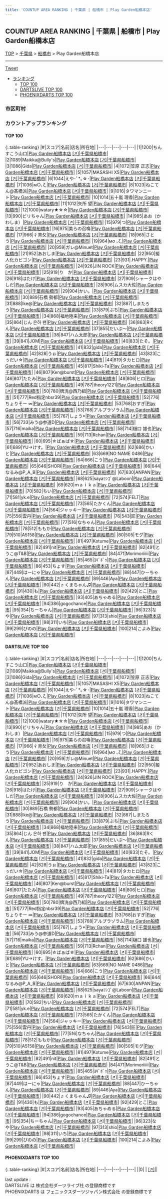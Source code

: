 ```yaml
---
title: 'COUNTUP AREA RANKING | 千葉県 | 船橋市 | Play Garden船橋本店'
---
```

## COUNTUP AREA RANKING | 千葉県 | 船橋市 | Play Garden船橋本店

[TOP](/darts/rank/) > [千葉県](/darts/rank/千葉県/) > [船橋市](/darts/rank/千葉県/船橋市/) > Play Garden船橋本店

___

<a href="https://twitter.com/share?ref_src=twsrc%5Etfw" data-text="COUNTUP AREA RANKING | 千葉県船橋市Play Garden船橋本店" class="twitter-share-button" data-hashtags="DARTSLIVE,PHOENIXDARTS,darts,ダーツ" data-show-count="false">Tweet</a>

* [ランキング](#カウントアップランキング)
    * [TOP 100](#top-100)
    * [DARTSLIVE TOP 100](#dartslive-top-100)
    * [PHOENIXDARTS TOP 100](#phoenixdarts-top-100)

### 市区町村

<ul>

</ul>

### カウントアップランキング

#### TOP 100



{:.table-ranking}
|#|スコア|名前|店名|所在地|
|---|---|---|---|---|
|1|1200|<span class="rank-name-dl">ちんすこう山口</span>|<a href="/darts/rank/shops/52bb1d67b7b7b6d328032249b44395af.html">Play Garden船橋本店</a> <a href="https://search.dartslive.com/jp/shop/52bb1d67b7b7b6d328032249b44395af">[↗]</a>|<a href="/darts/rank/千葉県/船橋市">千葉県船橋市</a>|
|2|1089|<span class="rank-name-dl">Maikka@Bully&#x27;s</span>|<a href="/darts/rank/shops/52bb1d67b7b7b6d328032249b44395af.html">Play Garden船橋本店</a> <a href="https://search.dartslive.com/jp/shop/52bb1d67b7b7b6d328032249b44395af">[↗]</a>|<a href="/darts/rank/千葉県/船橋市">千葉県船橋市</a>|
|3|1086|<span class="rank-name-dl">Gida</span>|<a href="/darts/rank/shops/52bb1d67b7b7b6d328032249b44395af.html">Play Garden船橋本店</a> <a href="https://search.dartslive.com/jp/shop/52bb1d67b7b7b6d328032249b44395af">[↗]</a>|<a href="/darts/rank/千葉県/船橋市">千葉県船橋市</a>|
|4|1072|<span class="rank-name-dl">笠原 正志</span>|<a href="/darts/rank/shops/52bb1d67b7b7b6d328032249b44395af.html">Play Garden船橋本店</a> <a href="https://search.dartslive.com/jp/shop/52bb1d67b7b7b6d328032249b44395af">[↗]</a>|<a href="/darts/rank/千葉県/船橋市">千葉県船橋市</a>|
|5|1057|<span class="rank-name-dl">MASASHI X5</span>|<a href="/darts/rank/shops/52bb1d67b7b7b6d328032249b44395af.html">Play Garden船橋本店</a> <a href="https://search.dartslive.com/jp/shop/52bb1d67b7b7b6d328032249b44395af">[↗]</a>|<a href="/darts/rank/千葉県/船橋市">千葉県船橋市</a>|
|6|1044|<span class="rank-name-dl">えや･ﾟ*｡☆･</span>|<a href="/darts/rank/shops/52bb1d67b7b7b6d328032249b44395af.html">Play Garden船橋本店</a> <a href="https://search.dartslive.com/jp/shop/52bb1d67b7b7b6d328032249b44395af">[↗]</a>|<a href="/darts/rank/千葉県/船橋市">千葉県船橋市</a>|
|7|1036|<span class="rank-name-dl">м○､ζ,</span>|<a href="/darts/rank/shops/52bb1d67b7b7b6d328032249b44395af.html">Play Garden船橋本店</a> <a href="https://search.dartslive.com/jp/shop/52bb1d67b7b7b6d328032249b44395af">[↗]</a>|<a href="/darts/rank/千葉県/船橋市">千葉県船橋市</a>|
|8|1023|<span class="rank-name-dl">ねこてん@髙橋派</span>|<a href="/darts/rank/shops/52bb1d67b7b7b6d328032249b44395af.html">Play Garden船橋本店</a> <a href="https://search.dartslive.com/jp/shop/52bb1d67b7b7b6d328032249b44395af">[↗]</a>|<a href="/darts/rank/千葉県/船橋市">千葉県船橋市</a>|
|9|1016|<span class="rank-name-dl">タワマンニート</span>|<a href="/darts/rank/shops/52bb1d67b7b7b6d328032249b44395af.html">Play Garden船橋本店</a> <a href="https://search.dartslive.com/jp/shop/52bb1d67b7b7b6d328032249b44395af">[↗]</a>|<a href="/darts/rank/千葉県/船橋市">千葉県船橋市</a>|
|10|1014|<span class="rank-name-dl">五十嵐 理香</span>|<a href="/darts/rank/shops/52bb1d67b7b7b6d328032249b44395af.html">Play Garden船橋本店</a> <a href="https://search.dartslive.com/jp/shop/52bb1d67b7b7b6d328032249b44395af">[↗]</a>|<a href="/darts/rank/千葉県/船橋市">千葉県船橋市</a>|
|11|1012|<span class="rank-name-dl">矢所 望</span>|<a href="/darts/rank/shops/52bb1d67b7b7b6d328032249b44395af.html">Play Garden船橋本店</a> <a href="https://search.dartslive.com/jp/shop/52bb1d67b7b7b6d328032249b44395af">[↗]</a>|<a href="/darts/rank/千葉県/船橋市">千葉県船橋市</a>|
|12|1000|<span class="rank-name-dl">watary★☆☆</span>|<a href="/darts/rank/shops/52bb1d67b7b7b6d328032249b44395af.html">Play Garden船橋本店</a> <a href="https://search.dartslive.com/jp/shop/52bb1d67b7b7b6d328032249b44395af">[↗]</a>|<a href="/darts/rank/千葉県/船橋市">千葉県船橋市</a>|
|13|990|<span class="rank-name-dl">ビリちゃん</span>|<a href="/darts/rank/shops/52bb1d67b7b7b6d328032249b44395af.html">Play Garden船橋本店</a> <a href="https://search.dartslive.com/jp/shop/52bb1d67b7b7b6d328032249b44395af">[↗]</a>|<a href="/darts/rank/千葉県/船橋市">千葉県船橋市</a>|
|14|985|<span class="rank-name-dl">あお（かわしま）</span>|<a href="/darts/rank/shops/52bb1d67b7b7b6d328032249b44395af.html">Play Garden船橋本店</a> <a href="https://search.dartslive.com/jp/shop/52bb1d67b7b7b6d328032249b44395af">[↗]</a>|<a href="/darts/rank/千葉県/船橋市">千葉県船橋市</a>|
|15|979|<span class="rank-name-dl">つ</span>|<a href="/darts/rank/shops/52bb1d67b7b7b6d328032249b44395af.html">Play Garden船橋本店</a> <a href="https://search.dartslive.com/jp/shop/52bb1d67b7b7b6d328032249b44395af">[↗]</a>|<a href="/darts/rank/千葉県/船橋市">千葉県船橋市</a>|
|16|975|<span class="rank-name-dl">美らの召喚</span>|<a href="/darts/rank/shops/52bb1d67b7b7b6d328032249b44395af.html">Play Garden船橋本店</a> <a href="https://search.dartslive.com/jp/shop/52bb1d67b7b7b6d328032249b44395af">[↗]</a>|<a href="/darts/rank/千葉県/船橋市">千葉県船橋市</a>|
|17|966|<span class="rank-name-dl">彳育攵</span>|<a href="/darts/rank/shops/52bb1d67b7b7b6d328032249b44395af.html">Play Garden船橋本店</a> <a href="https://search.dartslive.com/jp/shop/52bb1d67b7b7b6d328032249b44395af">[↗]</a>|<a href="/darts/rank/千葉県/船橋市">千葉県船橋市</a>|
|18|965|<span class="rank-name-dl">さとう</span>|<a href="/darts/rank/shops/52bb1d67b7b7b6d328032249b44395af.html">Play Garden船橋本店</a> <a href="https://search.dartslive.com/jp/shop/52bb1d67b7b7b6d328032249b44395af">[↗]</a>|<a href="/darts/rank/千葉県/船橋市">千葉県船橋市</a>|
|19|964|<span class="rank-name-dl">мσ ､ζ,</span>|<a href="/darts/rank/shops/52bb1d67b7b7b6d328032249b44395af.html">Play Garden船橋本店</a> <a href="https://search.dartslive.com/jp/shop/52bb1d67b7b7b6d328032249b44395af">[↗]</a>|<a href="/darts/rank/千葉県/船橋市">千葉県船橋市</a>|
|20|959|<span class="rank-name-dl">ガレ@Minuet</span>|<a href="/darts/rank/shops/52bb1d67b7b7b6d328032249b44395af.html">Play Garden船橋本店</a> <a href="https://search.dartslive.com/jp/shop/52bb1d67b7b7b6d328032249b44395af">[↗]</a>|<a href="/darts/rank/千葉県/船橋市">千葉県船橋市</a>|
|21|952|<span class="rank-name-dl">あおしま</span>|<a href="/darts/rank/shops/52bb1d67b7b7b6d328032249b44395af.html">Play Garden船橋本店</a> <a href="https://search.dartslive.com/jp/shop/52bb1d67b7b7b6d328032249b44395af">[↗]</a>|<a href="/darts/rank/千葉県/船橋市">千葉県船橋市</a>|
|22|950|<span class="rank-name-dl">擬人化カビゴン</span>|<a href="/darts/rank/shops/52bb1d67b7b7b6d328032249b44395af.html">Play Garden船橋本店</a> <a href="https://search.dartslive.com/jp/shop/52bb1d67b7b7b6d328032249b44395af">[↗]</a>|<a href="/darts/rank/千葉県/船橋市">千葉県船橋市</a>|
|23|931|<span class="rank-name-dl">.HAPPY.</span>|<a href="/darts/rank/shops/52bb1d67b7b7b6d328032249b44395af.html">Play Garden船橋本店</a> <a href="https://search.dartslive.com/jp/shop/52bb1d67b7b7b6d328032249b44395af">[↗]</a>|<a href="/darts/rank/千葉県/船橋市">千葉県船橋市</a>|
|24|926|<span class="rank-name-dl">JIN ROCK</span>|<a href="/darts/rank/shops/52bb1d67b7b7b6d328032249b44395af.html">Play Garden船橋本店</a> <a href="https://search.dartslive.com/jp/shop/52bb1d67b7b7b6d328032249b44395af">[↗]</a>|<a href="/darts/rank/千葉県/船橋市">千葉県船橋市</a>|
|25|919|<span class="rank-name-dl">り　か</span>|<a href="/darts/rank/shops/52bb1d67b7b7b6d328032249b44395af.html">Play Garden船橋本店</a> <a href="https://search.dartslive.com/jp/shop/52bb1d67b7b7b6d328032249b44395af">[↗]</a>|<a href="/darts/rank/千葉県/船橋市">千葉県船橋市</a>|
|26|918|<span class="rank-name-dl">はたけ</span>|<a href="/darts/rank/shops/52bb1d67b7b7b6d328032249b44395af.html">Play Garden船橋本店</a> <a href="https://search.dartslive.com/jp/shop/52bb1d67b7b7b6d328032249b44395af">[↗]</a>|<a href="/darts/rank/千葉県/船橋市">千葉県船橋市</a>|
|27|909|<span class="rank-name-dl">シャークはやしだ</span>|<a href="/darts/rank/shops/52bb1d67b7b7b6d328032249b44395af.html">Play Garden船橋本店</a> <a href="https://search.dartslive.com/jp/shop/52bb1d67b7b7b6d328032249b44395af">[↗]</a>|<a href="/darts/rank/千葉県/船橋市">千葉県船橋市</a>|
|28|906|<span class="rank-name-dl">ムスカ大佐</span>|<a href="/darts/rank/shops/52bb1d67b7b7b6d328032249b44395af.html">Play Garden船橋本店</a> <a href="https://search.dartslive.com/jp/shop/52bb1d67b7b7b6d328032249b44395af">[↗]</a>|<a href="/darts/rank/千葉県/船橋市">千葉県船橋市</a>|
|29|904|<span class="rank-name-dl">かい。</span>|<a href="/darts/rank/shops/52bb1d67b7b7b6d328032249b44395af.html">Play Garden船橋本店</a> <a href="https://search.dartslive.com/jp/shop/52bb1d67b7b7b6d328032249b44395af">[↗]</a>|<a href="/darts/rank/千葉県/船橋市">千葉県船橋市</a>|
|30|889|<span class="rank-name-dl">石橋 勢都</span>|<a href="/darts/rank/shops/52bb1d67b7b7b6d328032249b44395af.html">Play Garden船橋本店</a> <a href="https://search.dartslive.com/jp/shop/52bb1d67b7b7b6d328032249b44395af">[↗]</a>|<a href="/darts/rank/千葉県/船橋市">千葉県船橋市</a>|
|31|888|<span class="rank-name-dl">Ike@</span>|<a href="/darts/rank/shops/52bb1d67b7b7b6d328032249b44395af.html">Play Garden船橋本店</a> <a href="https://search.dartslive.com/jp/shop/52bb1d67b7b7b6d328032249b44395af">[↗]</a>|<a href="/darts/rank/千葉県/船橋市">千葉県船橋市</a>|
|32|887|<span class="rank-name-dl">しまたろう</span>|<a href="/darts/rank/shops/52bb1d67b7b7b6d328032249b44395af.html">Play Garden船橋本店</a> <a href="https://search.dartslive.com/jp/shop/52bb1d67b7b7b6d328032249b44395af">[↗]</a>|<a href="/darts/rank/千葉県/船橋市">千葉県船橋市</a>|
|33|879|<span class="rank-name-dl">ぶち</span>|<a href="/darts/rank/shops/52bb1d67b7b7b6d328032249b44395af.html">Play Garden船橋本店</a> <a href="https://search.dartslive.com/jp/shop/52bb1d67b7b7b6d328032249b44395af">[↗]</a>|<a href="/darts/rank/千葉県/船橋市">千葉県船橋市</a>|
|34|868|<span class="rank-name-dl">福地陸来</span>|<a href="/darts/rank/shops/52bb1d67b7b7b6d328032249b44395af.html">Play Garden船橋本店</a> <a href="https://search.dartslive.com/jp/shop/52bb1d67b7b7b6d328032249b44395af">[↗]</a>|<a href="/darts/rank/千葉県/船橋市">千葉県船橋市</a>|
|35|864|<span class="rank-name-dl">じん 은하 팬</span>|<a href="/darts/rank/shops/52bb1d67b7b7b6d328032249b44395af.html">Play Garden船橋本店</a> <a href="https://search.dartslive.com/jp/shop/52bb1d67b7b7b6d328032249b44395af">[↗]</a>|<a href="/darts/rank/千葉県/船橋市">千葉県船橋市</a>|
|36|863|<span class="rank-name-dl">Rくん</span>|<a href="/darts/rank/shops/52bb1d67b7b7b6d328032249b44395af.html">Play Garden船橋本店</a> <a href="https://search.dartslive.com/jp/shop/52bb1d67b7b7b6d328032249b44395af">[↗]</a>|<a href="/darts/rank/千葉県/船橋市">千葉県船橋市</a>|
|37|855|<span class="rank-name-dl">だいぷ～</span>|<a href="/darts/rank/shops/52bb1d67b7b7b6d328032249b44395af.html">Play Garden船橋本店</a> <a href="https://search.dartslive.com/jp/shop/52bb1d67b7b7b6d328032249b44395af">[↗]</a>|<a href="/darts/rank/千葉県/船橋市">千葉県船橋市</a>|
|38|847|<span class="rank-name-dl">ハム太郎</span>|<a href="/darts/rank/shops/52bb1d67b7b7b6d328032249b44395af.html">Play Garden船橋本店</a> <a href="https://search.dartslive.com/jp/shop/52bb1d67b7b7b6d328032249b44395af">[↗]</a>|<a href="/darts/rank/千葉県/船橋市">千葉県船橋市</a>|
|39|841|<span class="rank-name-dl">JOM</span>|<a href="/darts/rank/shops/52bb1d67b7b7b6d328032249b44395af.html">Play Garden船橋本店</a> <a href="https://search.dartslive.com/jp/shop/52bb1d67b7b7b6d328032249b44395af">[↗]</a>|<a href="/darts/rank/千葉県/船橋市">千葉県船橋市</a>|
|40|833|<span class="rank-name-dl">たそ。</span>|<a href="/darts/rank/shops/52bb1d67b7b7b6d328032249b44395af.html">Play Garden船橋本店</a> <a href="https://search.dartslive.com/jp/shop/52bb1d67b7b7b6d328032249b44395af">[↗]</a>|<a href="/darts/rank/千葉県/船橋市">千葉県船橋市</a>|
|41|832|<span class="rank-name-dl">gida</span>|<a href="/darts/rank/shops/52bb1d67b7b7b6d328032249b44395af.html">Play Garden船橋本店</a> <a href="https://search.dartslive.com/jp/shop/52bb1d67b7b7b6d328032249b44395af">[↗]</a>|<a href="/darts/rank/千葉県/船橋市">千葉県船橋市</a>|
|42|828|<span class="rank-name-dl">うぉ</span>|<a href="/darts/rank/shops/52bb1d67b7b7b6d328032249b44395af.html">Play Garden船橋本店</a> <a href="https://search.dartslive.com/jp/shop/52bb1d67b7b7b6d328032249b44395af">[↗]</a>|<a href="/darts/rank/千葉県/船橋市">千葉県船橋市</a>|
|43|823|<span class="rank-name-dl">こぅだい☆</span>|<a href="/darts/rank/shops/52bb1d67b7b7b6d328032249b44395af.html">Play Garden船橋本店</a> <a href="https://search.dartslive.com/jp/shop/52bb1d67b7b7b6d328032249b44395af">[↗]</a>|<a href="/darts/rank/千葉県/船橋市">千葉県船橋市</a>|
|44|819|<span class="rank-name-dl">タカヒロ</span>|<a href="/darts/rank/shops/52bb1d67b7b7b6d328032249b44395af.html">Play Garden船橋本店</a> <a href="https://search.dartslive.com/jp/shop/52bb1d67b7b7b6d328032249b44395af">[↗]</a>|<a href="/darts/rank/千葉県/船橋市">千葉県船橋市</a>|
|45|817|<span class="rank-name-dl">Shiki-Ta</span>|<a href="/darts/rank/shops/52bb1d67b7b7b6d328032249b44395af.html">Play Garden船橋本店</a> <a href="https://search.dartslive.com/jp/shop/52bb1d67b7b7b6d328032249b44395af">[↗]</a>|<a href="/darts/rank/千葉県/船橋市">千葉県船橋市</a>|
|46|807|<span class="rank-name-dl">Ken@burst</span>|<a href="/darts/rank/shops/52bb1d67b7b7b6d328032249b44395af.html">Play Garden船橋本店</a> <a href="https://search.dartslive.com/jp/shop/52bb1d67b7b7b6d328032249b44395af">[↗]</a>|<a href="/darts/rank/千葉県/船橋市">千葉県船橋市</a>|
|46|807|<span class="rank-name-dl">たたみ</span>|<a href="/darts/rank/shops/52bb1d67b7b7b6d328032249b44395af.html">Play Garden船橋本店</a> <a href="https://search.dartslive.com/jp/shop/52bb1d67b7b7b6d328032249b44395af">[↗]</a>|<a href="/darts/rank/千葉県/船橋市">千葉県船橋市</a>|
|48|806|<span class="rank-name-dl">ヒロ</span>|<a href="/darts/rank/shops/52bb1d67b7b7b6d328032249b44395af.html">Play Garden船橋本店</a> <a href="https://search.dartslive.com/jp/shop/52bb1d67b7b7b6d328032249b44395af">[↗]</a>|<a href="/darts/rank/千葉県/船橋市">千葉県船橋市</a>|
|49|787|<span class="rank-name-dl">theory1221</span>|<a href="/darts/rank/shops/52bb1d67b7b7b6d328032249b44395af.html">Play Garden船橋本店</a> <a href="https://search.dartslive.com/jp/shop/52bb1d67b7b7b6d328032249b44395af">[↗]</a>|<a href="/darts/rank/千葉県/船橋市">千葉県船橋市</a>|
|50|780|<span class="rank-name-dl">牌洗@西乃組</span>|<a href="/darts/rank/shops/52bb1d67b7b7b6d328032249b44395af.html">Play Garden船橋本店</a> <a href="https://search.dartslive.com/jp/shop/52bb1d67b7b7b6d328032249b44395af">[↗]</a>|<a href="/darts/rank/千葉県/船橋市">千葉県船橋市</a>|
|51|777|<span class="rank-name-dl">Red指定nbsr39</span>|<a href="/darts/rank/shops/52bb1d67b7b7b6d328032249b44395af.html">Play Garden船橋本店</a> <a href="https://search.dartslive.com/jp/shop/52bb1d67b7b7b6d328032249b44395af">[↗]</a>|<a href="/darts/rank/千葉県/船橋市">千葉県船橋市</a>|
|52|776|<span class="rank-name-dl">ちょりそー ∞</span>|<a href="/darts/rank/shops/52bb1d67b7b7b6d328032249b44395af.html">Play Garden船橋本店</a> <a href="https://search.dartslive.com/jp/shop/52bb1d67b7b7b6d328032249b44395af">[↗]</a>|<a href="/darts/rank/千葉県/船橋市">千葉県船橋市</a>|
|53|768|<span class="rank-name-dl">おすぎ</span>|<a href="/darts/rank/shops/52bb1d67b7b7b6d328032249b44395af.html">Play Garden船橋本店</a> <a href="https://search.dartslive.com/jp/shop/52bb1d67b7b7b6d328032249b44395af">[↗]</a>|<a href="/darts/rank/千葉県/船橋市">千葉県船橋市</a>|
|53|768|<span class="rank-name-dl">アルプラゾラム</span>|<a href="/darts/rank/shops/52bb1d67b7b7b6d328032249b44395af.html">Play Garden船橋本店</a> <a href="https://search.dartslive.com/jp/shop/52bb1d67b7b7b6d328032249b44395af">[↗]</a>|<a href="/darts/rank/千葉県/船橋市">千葉県船橋市</a>|
|55|767|<span class="rank-name-dl">しょう*</span>|<a href="/darts/rank/shops/52bb1d67b7b7b6d328032249b44395af.html">Play Garden船橋本店</a> <a href="https://search.dartslive.com/jp/shop/52bb1d67b7b7b6d328032249b44395af">[↗]</a>|<a href="/darts/rank/千葉県/船橋市">千葉県船橋市</a>|
|56|733|<span class="rank-name-dl">みう@参道D</span>|<a href="/darts/rank/shops/52bb1d67b7b7b6d328032249b44395af.html">Play Garden船橋本店</a> <a href="https://search.dartslive.com/jp/shop/52bb1d67b7b7b6d328032249b44395af">[↗]</a>|<a href="/darts/rank/千葉県/船橋市">千葉県船橋市</a>|
|57|716|<span class="rank-name-dl">maika</span>|<a href="/darts/rank/shops/52bb1d67b7b7b6d328032249b44395af.html">Play Garden船橋本店</a> <a href="https://search.dartslive.com/jp/shop/52bb1d67b7b7b6d328032249b44395af">[↗]</a>|<a href="/darts/rank/千葉県/船橋市">千葉県船橋市</a>|
|58|714|<span class="rank-name-dl">樋口 雄也</span>|<a href="/darts/rank/shops/52bb1d67b7b7b6d328032249b44395af.html">Play Garden船橋本店</a> <a href="https://search.dartslive.com/jp/shop/52bb1d67b7b7b6d328032249b44395af">[↗]</a>|<a href="/darts/rank/千葉県/船橋市">千葉県船橋市</a>|
|59|713|<span class="rank-name-dl">Rchan</span>|<a href="/darts/rank/shops/52bb1d67b7b7b6d328032249b44395af.html">Play Garden船橋本店</a> <a href="https://search.dartslive.com/jp/shop/52bb1d67b7b7b6d328032249b44395af">[↗]</a>|<a href="/darts/rank/千葉県/船橋市">千葉県船橋市</a>|
|60|695|<span class="rank-name-dl">☆ばぁば☆</span>|<a href="/darts/rank/shops/52bb1d67b7b7b6d328032249b44395af.html">Play Garden船橋本店</a> <a href="https://search.dartslive.com/jp/shop/52bb1d67b7b7b6d328032249b44395af">[↗]</a>|<a href="/darts/rank/千葉県/船橋市">千葉県船橋市</a>|
|61|689|<span class="rank-name-dl">YU→けす。</span>|<a href="/darts/rank/shops/52bb1d67b7b7b6d328032249b44395af.html">Play Garden船橋本店</a> <a href="https://search.dartslive.com/jp/shop/52bb1d67b7b7b6d328032249b44395af">[↗]</a>|<a href="/darts/rank/千葉県/船橋市">千葉県船橋市</a>|
|62|686|<span class="rank-name-dl">かいと</span>|<a href="/darts/rank/shops/52bb1d67b7b7b6d328032249b44395af.html">Play Garden船橋本店</a> <a href="https://search.dartslive.com/jp/shop/52bb1d67b7b7b6d328032249b44395af">[↗]</a>|<a href="/darts/rank/千葉県/船橋市">千葉県船橋市</a>|
|63|669|<span class="rank-name-dl">NO NAME 0486</span>|<a href="/darts/rank/shops/52bb1d67b7b7b6d328032249b44395af.html">Play Garden船橋本店</a> <a href="https://search.dartslive.com/jp/shop/52bb1d67b7b7b6d328032249b44395af">[↗]</a>|<a href="/darts/rank/千葉県/船橋市">千葉県船橋市</a>|
|64|666|<span class="rank-name-dl">こう</span>|<a href="/darts/rank/shops/52bb1d67b7b7b6d328032249b44395af.html">Play Garden船橋本店</a> <a href="https://search.dartslive.com/jp/shop/52bb1d67b7b7b6d328032249b44395af">[↗]</a>|<a href="/darts/rank/千葉県/船橋市">千葉県船橋市</a>|
|65|646|<span class="rank-name-dl">SHORI</span>|<a href="/darts/rank/shops/52bb1d67b7b7b6d328032249b44395af.html">Play Garden船橋本店</a> <a href="https://search.dartslive.com/jp/shop/52bb1d67b7b7b6d328032249b44395af">[↗]</a>|<a href="/darts/rank/千葉県/船橋市">千葉県船橋市</a>|
|66|644|<span class="rank-name-dl">なるみ@P_A_B</span>|<a href="/darts/rank/shops/52bb1d67b7b7b6d328032249b44395af.html">Play Garden船橋本店</a> <a href="https://search.dartslive.com/jp/shop/52bb1d67b7b7b6d328032249b44395af">[↗]</a>|<a href="/darts/rank/千葉県/船橋市">千葉県船橋市</a>|
|67|630|<span class="rank-name-dl">ANPAN</span>|<a href="/darts/rank/shops/52bb1d67b7b7b6d328032249b44395af.html">Play Garden船橋本店</a> <a href="https://search.dartslive.com/jp/shop/52bb1d67b7b7b6d328032249b44395af">[↗]</a>|<a href="/darts/rank/千葉県/船橋市">千葉県船橋市</a>|
|68|625|<span class="rank-name-dl">sayaﾘﾝｺﾞ@Laboon</span>|<a href="/darts/rank/shops/52bb1d67b7b7b6d328032249b44395af.html">Play Garden船橋本店</a> <a href="https://search.dartslive.com/jp/shop/52bb1d67b7b7b6d328032249b44395af">[↗]</a>|<a href="/darts/rank/千葉県/船橋市">千葉県船橋市</a>|
|69|620|<span class="rank-name-dl">ｍａｉｋａ</span>|<a href="/darts/rank/shops/52bb1d67b7b7b6d328032249b44395af.html">Play Garden船橋本店</a> <a href="https://search.dartslive.com/jp/shop/52bb1d67b7b7b6d328032249b44395af">[↗]</a>|<a href="/darts/rank/千葉県/船橋市">千葉県船橋市</a>|
|70|582|<span class="rank-name-dl">ちい</span>|<a href="/darts/rank/shops/52bb1d67b7b7b6d328032249b44395af.html">Play Garden船橋本店</a> <a href="https://search.dartslive.com/jp/shop/52bb1d67b7b7b6d328032249b44395af">[↗]</a>|<a href="/darts/rank/千葉県/船橋市">千葉県船橋市</a>|
|71|581|<span class="rank-name-dl">yk.e</span>|<a href="/darts/rank/shops/52bb1d67b7b7b6d328032249b44395af.html">Play Garden船橋本店</a> <a href="https://search.dartslive.com/jp/shop/52bb1d67b7b7b6d328032249b44395af">[↗]</a>|<a href="/darts/rank/千葉県/船橋市">千葉県船橋市</a>|
|72|574|<span class="rank-name-dl">FELT</span>|<a href="/darts/rank/shops/52bb1d67b7b7b6d328032249b44395af.html">Play Garden船橋本店</a> <a href="https://search.dartslive.com/jp/shop/52bb1d67b7b7b6d328032249b44395af">[↗]</a>|<a href="/darts/rank/千葉県/船橋市">千葉県船橋市</a>|
|73|565|<span class="rank-name-dl">たかくん</span>|<a href="/darts/rank/shops/52bb1d67b7b7b6d328032249b44395af.html">Play Garden船橋本店</a> <a href="https://search.dartslive.com/jp/shop/52bb1d67b7b7b6d328032249b44395af">[↗]</a>|<a href="/darts/rank/千葉県/船橋市">千葉県船橋市</a>|
|74|564|<span class="rank-name-dl">ジャッキー</span>|<a href="/darts/rank/shops/52bb1d67b7b7b6d328032249b44395af.html">Play Garden船橋本店</a> <a href="https://search.dartslive.com/jp/shop/52bb1d67b7b7b6d328032249b44395af">[↗]</a>|<a href="/darts/rank/千葉県/船橋市">千葉県船橋市</a>|
|75|556|<span class="rank-name-dl">雲丹</span>|<a href="/darts/rank/shops/52bb1d67b7b7b6d328032249b44395af.html">Play Garden船橋本店</a> <a href="https://search.dartslive.com/jp/shop/52bb1d67b7b7b6d328032249b44395af">[↗]</a>|<a href="/darts/rank/千葉県/船橋市">千葉県船橋市</a>|
|76|543|<span class="rank-name-dl">匠</span>|<a href="/darts/rank/shops/52bb1d67b7b7b6d328032249b44395af.html">Play Garden船橋本店</a> <a href="https://search.dartslive.com/jp/shop/52bb1d67b7b7b6d328032249b44395af">[↗]</a>|<a href="/darts/rank/千葉県/船橋市">千葉県船橋市</a>|
|77|516|<span class="rank-name-dl">なちゃん</span>|<a href="/darts/rank/shops/52bb1d67b7b7b6d328032249b44395af.html">Play Garden船橋本店</a> <a href="https://search.dartslive.com/jp/shop/52bb1d67b7b7b6d328032249b44395af">[↗]</a>|<a href="/darts/rank/千葉県/船橋市">千葉県船橋市</a>|
|78|512|<span class="rank-name-dl">ももか</span>|<a href="/darts/rank/shops/52bb1d67b7b7b6d328032249b44395af.html">Play Garden船橋本店</a> <a href="https://search.dartslive.com/jp/shop/52bb1d67b7b7b6d328032249b44395af">[↗]</a>|<a href="/darts/rank/千葉県/船橋市">千葉県船橋市</a>|
|79|510|<span class="rank-name-dl">A5158</span>|<a href="/darts/rank/shops/52bb1d67b7b7b6d328032249b44395af.html">Play Garden船橋本店</a> <a href="https://search.dartslive.com/jp/shop/52bb1d67b7b7b6d328032249b44395af">[↗]</a>|<a href="/darts/rank/千葉県/船橋市">千葉県船橋市</a>|
|80|505|<span class="rank-name-dl">モグ</span>|<a href="/darts/rank/shops/52bb1d67b7b7b6d328032249b44395af.html">Play Garden船橋本店</a> <a href="https://search.dartslive.com/jp/shop/52bb1d67b7b7b6d328032249b44395af">[↗]</a>|<a href="/darts/rank/千葉県/船橋市">千葉県船橋市</a>|
|81|497|<span class="rank-name-dl">Kotume</span>|<a href="/darts/rank/shops/52bb1d67b7b7b6d328032249b44395af.html">Play Garden船橋本店</a> <a href="https://search.dartslive.com/jp/shop/52bb1d67b7b7b6d328032249b44395af">[↗]</a>|<a href="/darts/rank/千葉県/船橋市">千葉県船橋市</a>|
|82|491|<span class="rank-name-dl">nit</span>|<a href="/darts/rank/shops/52bb1d67b7b7b6d328032249b44395af.html">Play Garden船橋本店</a> <a href="https://search.dartslive.com/jp/shop/52bb1d67b7b7b6d328032249b44395af">[↗]</a>|<a href="/darts/rank/千葉県/船橋市">千葉県船橋市</a>|
|82|491|<span class="rank-name-dl">とうこ@T&amp;B</span>|<a href="/darts/rank/shops/52bb1d67b7b7b6d328032249b44395af.html">Play Garden船橋本店</a> <a href="https://search.dartslive.com/jp/shop/52bb1d67b7b7b6d328032249b44395af">[↗]</a>|<a href="/darts/rank/千葉県/船橋市">千葉県船橋市</a>|
|84|471|<span class="rank-name-dl">Morimoriiiii</span>|<a href="/darts/rank/shops/52bb1d67b7b7b6d328032249b44395af.html">Play Garden船橋本店</a> <a href="https://search.dartslive.com/jp/shop/52bb1d67b7b7b6d328032249b44395af">[↗]</a>|<a href="/darts/rank/千葉県/船橋市">千葉県船橋市</a>|
|85|465|<span class="rank-name-dl">ﾖｷﾞﾎﾞｩ</span>|<a href="/darts/rank/shops/52bb1d67b7b7b6d328032249b44395af.html">Play Garden船橋本店</a> <a href="https://search.dartslive.com/jp/shop/52bb1d67b7b7b6d328032249b44395af">[↗]</a>|<a href="/darts/rank/千葉県/船橋市">千葉県船橋市</a>|
|86|453|<span class="rank-name-dl">ちょす</span>|<a href="/darts/rank/shops/52bb1d67b7b7b6d328032249b44395af.html">Play Garden船橋本店</a> <a href="https://search.dartslive.com/jp/shop/52bb1d67b7b7b6d328032249b44395af">[↗]</a>|<a href="/darts/rank/千葉県/船橋市">千葉県船橋市</a>|
|87|449|<span class="rank-name-dl">はーにゃ</span>|<a href="/darts/rank/shops/52bb1d67b7b7b6d328032249b44395af.html">Play Garden船橋本店</a> <a href="https://search.dartslive.com/jp/shop/52bb1d67b7b7b6d328032249b44395af">[↗]</a>|<a href="/darts/rank/千葉県/船橋市">千葉県船橋市</a>|
|88|447|<span class="rank-name-dl">ひーちゃん</span>|<a href="/darts/rank/shops/52bb1d67b7b7b6d328032249b44395af.html">Play Garden船橋本店</a> <a href="https://search.dartslive.com/jp/shop/52bb1d67b7b7b6d328032249b44395af">[↗]</a>|<a href="/darts/rank/千葉県/船橋市">千葉県船橋市</a>|
|89|446|<span class="rank-name-dl">Aya</span>|<a href="/darts/rank/shops/52bb1d67b7b7b6d328032249b44395af.html">Play Garden船橋本店</a> <a href="https://search.dartslive.com/jp/shop/52bb1d67b7b7b6d328032249b44395af">[↗]</a>|<a href="/darts/rank/千葉県/船橋市">千葉県船橋市</a>|
|90|442|<span class="rank-name-dl">♬くまちゃん♫</span>|<a href="/darts/rank/shops/52bb1d67b7b7b6d328032249b44395af.html">Play Garden船橋本店</a> <a href="https://search.dartslive.com/jp/shop/52bb1d67b7b7b6d328032249b44395af">[↗]</a>|<a href="/darts/rank/千葉県/船橋市">千葉県船橋市</a>|
|91|430|<span class="rank-name-dl">も</span>|<a href="/darts/rank/shops/52bb1d67b7b7b6d328032249b44395af.html">Play Garden船橋本店</a> <a href="https://search.dartslive.com/jp/shop/52bb1d67b7b7b6d328032249b44395af">[↗]</a>|<a href="/darts/rank/千葉県/船橋市">千葉県船橋市</a>|
|92|429|<span class="rank-name-dl">とこ</span>|<a href="/darts/rank/shops/52bb1d67b7b7b6d328032249b44395af.html">Play Garden船橋本店</a> <a href="https://search.dartslive.com/jp/shop/52bb1d67b7b7b6d328032249b44395af">[↗]</a>|<a href="/darts/rank/千葉県/船橋市">千葉県船橋市</a>|
|93|405|<span class="rank-name-dl">あちゃめる</span>|<a href="/darts/rank/shops/52bb1d67b7b7b6d328032249b44395af.html">Play Garden船橋本店</a> <a href="https://search.dartslive.com/jp/shop/52bb1d67b7b7b6d328032249b44395af">[↗]</a>|<a href="/darts/rank/千葉県/船橋市">千葉県船橋市</a>|
|94|386|<span class="rank-name-dl">gogochance</span>|<a href="/darts/rank/shops/52bb1d67b7b7b6d328032249b44395af.html">Play Garden船橋本店</a> <a href="https://search.dartslive.com/jp/shop/52bb1d67b7b7b6d328032249b44395af">[↗]</a>|<a href="/darts/rank/千葉県/船橋市">千葉県船橋市</a>|
|95|354|<span class="rank-name-dl">ちーちゃん</span>|<a href="/darts/rank/shops/52bb1d67b7b7b6d328032249b44395af.html">Play Garden船橋本店</a> <a href="https://search.dartslive.com/jp/shop/52bb1d67b7b7b6d328032249b44395af">[↗]</a>|<a href="/darts/rank/千葉県/船橋市">千葉県船橋市</a>|
|96|323|<span class="rank-name-dl">なや</span>|<a href="/darts/rank/shops/52bb1d67b7b7b6d328032249b44395af.html">Play Garden船橋本店</a> <a href="https://search.dartslive.com/jp/shop/52bb1d67b7b7b6d328032249b44395af">[↗]</a>|<a href="/darts/rank/千葉県/船橋市">千葉県船橋市</a>|
|97|313|<span class="rank-name-dl">shio</span>|<a href="/darts/rank/shops/52bb1d67b7b7b6d328032249b44395af.html">Play Garden船橋本店</a> <a href="https://search.dartslive.com/jp/shop/52bb1d67b7b7b6d328032249b44395af">[↗]</a>|<a href="/darts/rank/千葉県/船橋市">千葉県船橋市</a>|
|98|311|<span class="rank-name-dl">いち</span>|<a href="/darts/rank/shops/52bb1d67b7b7b6d328032249b44395af.html">Play Garden船橋本店</a> <a href="https://search.dartslive.com/jp/shop/52bb1d67b7b7b6d328032249b44395af">[↗]</a>|<a href="/darts/rank/千葉県/船橋市">千葉県船橋市</a>|
|99|299|<span class="rank-name-dl">ぴのの</span>|<a href="/darts/rank/shops/52bb1d67b7b7b6d328032249b44395af.html">Play Garden船橋本店</a> <a href="https://search.dartslive.com/jp/shop/52bb1d67b7b7b6d328032249b44395af">[↗]</a>|<a href="/darts/rank/千葉県/船橋市">千葉県船橋市</a>|
|100|214|<span class="rank-name-dl">こよみ</span>|<a href="/darts/rank/shops/52bb1d67b7b7b6d328032249b44395af.html">Play Garden船橋本店</a> <a href="https://search.dartslive.com/jp/shop/52bb1d67b7b7b6d328032249b44395af">[↗]</a>|<a href="/darts/rank/千葉県/船橋市">千葉県船橋市</a>|


#### DARTSLIVE TOP 100



{:.table-ranking}
|#|スコア|名前|店名|所在地|
|---|---|---|---|---|
|1|1200|<span class="rank-name-dl">ちんすこう山口</span>|<a href="/darts/rank/shops/52bb1d67b7b7b6d328032249b44395af.html">Play Garden船橋本店</a> <a href="https://search.dartslive.com/jp/shop/52bb1d67b7b7b6d328032249b44395af">[↗]</a>|<a href="/darts/rank/千葉県/船橋市">千葉県船橋市</a>|
|2|1089|<span class="rank-name-dl">Maikka@Bully&#x27;s</span>|<a href="/darts/rank/shops/52bb1d67b7b7b6d328032249b44395af.html">Play Garden船橋本店</a> <a href="https://search.dartslive.com/jp/shop/52bb1d67b7b7b6d328032249b44395af">[↗]</a>|<a href="/darts/rank/千葉県/船橋市">千葉県船橋市</a>|
|3|1086|<span class="rank-name-dl">Gida</span>|<a href="/darts/rank/shops/52bb1d67b7b7b6d328032249b44395af.html">Play Garden船橋本店</a> <a href="https://search.dartslive.com/jp/shop/52bb1d67b7b7b6d328032249b44395af">[↗]</a>|<a href="/darts/rank/千葉県/船橋市">千葉県船橋市</a>|
|4|1072|<span class="rank-name-dl">笠原 正志</span>|<a href="/darts/rank/shops/52bb1d67b7b7b6d328032249b44395af.html">Play Garden船橋本店</a> <a href="https://search.dartslive.com/jp/shop/52bb1d67b7b7b6d328032249b44395af">[↗]</a>|<a href="/darts/rank/千葉県/船橋市">千葉県船橋市</a>|
|5|1057|<span class="rank-name-dl">MASASHI X5</span>|<a href="/darts/rank/shops/52bb1d67b7b7b6d328032249b44395af.html">Play Garden船橋本店</a> <a href="https://search.dartslive.com/jp/shop/52bb1d67b7b7b6d328032249b44395af">[↗]</a>|<a href="/darts/rank/千葉県/船橋市">千葉県船橋市</a>|
|6|1044|<span class="rank-name-dl">えや･ﾟ*｡☆･</span>|<a href="/darts/rank/shops/52bb1d67b7b7b6d328032249b44395af.html">Play Garden船橋本店</a> <a href="https://search.dartslive.com/jp/shop/52bb1d67b7b7b6d328032249b44395af">[↗]</a>|<a href="/darts/rank/千葉県/船橋市">千葉県船橋市</a>|
|7|1036|<span class="rank-name-dl">м○､ζ,</span>|<a href="/darts/rank/shops/52bb1d67b7b7b6d328032249b44395af.html">Play Garden船橋本店</a> <a href="https://search.dartslive.com/jp/shop/52bb1d67b7b7b6d328032249b44395af">[↗]</a>|<a href="/darts/rank/千葉県/船橋市">千葉県船橋市</a>|
|8|1023|<span class="rank-name-dl">ねこてん@髙橋派</span>|<a href="/darts/rank/shops/52bb1d67b7b7b6d328032249b44395af.html">Play Garden船橋本店</a> <a href="https://search.dartslive.com/jp/shop/52bb1d67b7b7b6d328032249b44395af">[↗]</a>|<a href="/darts/rank/千葉県/船橋市">千葉県船橋市</a>|
|9|1016|<span class="rank-name-dl">タワマンニート</span>|<a href="/darts/rank/shops/52bb1d67b7b7b6d328032249b44395af.html">Play Garden船橋本店</a> <a href="https://search.dartslive.com/jp/shop/52bb1d67b7b7b6d328032249b44395af">[↗]</a>|<a href="/darts/rank/千葉県/船橋市">千葉県船橋市</a>|
|10|1014|<span class="rank-name-dl">五十嵐 理香</span>|<a href="/darts/rank/shops/52bb1d67b7b7b6d328032249b44395af.html">Play Garden船橋本店</a> <a href="https://search.dartslive.com/jp/shop/52bb1d67b7b7b6d328032249b44395af">[↗]</a>|<a href="/darts/rank/千葉県/船橋市">千葉県船橋市</a>|
|11|1012|<span class="rank-name-dl">矢所 望</span>|<a href="/darts/rank/shops/52bb1d67b7b7b6d328032249b44395af.html">Play Garden船橋本店</a> <a href="https://search.dartslive.com/jp/shop/52bb1d67b7b7b6d328032249b44395af">[↗]</a>|<a href="/darts/rank/千葉県/船橋市">千葉県船橋市</a>|
|12|1000|<span class="rank-name-dl">watary★☆☆</span>|<a href="/darts/rank/shops/52bb1d67b7b7b6d328032249b44395af.html">Play Garden船橋本店</a> <a href="https://search.dartslive.com/jp/shop/52bb1d67b7b7b6d328032249b44395af">[↗]</a>|<a href="/darts/rank/千葉県/船橋市">千葉県船橋市</a>|
|13|990|<span class="rank-name-dl">ビリちゃん</span>|<a href="/darts/rank/shops/52bb1d67b7b7b6d328032249b44395af.html">Play Garden船橋本店</a> <a href="https://search.dartslive.com/jp/shop/52bb1d67b7b7b6d328032249b44395af">[↗]</a>|<a href="/darts/rank/千葉県/船橋市">千葉県船橋市</a>|
|14|985|<span class="rank-name-dl">あお（かわしま）</span>|<a href="/darts/rank/shops/52bb1d67b7b7b6d328032249b44395af.html">Play Garden船橋本店</a> <a href="https://search.dartslive.com/jp/shop/52bb1d67b7b7b6d328032249b44395af">[↗]</a>|<a href="/darts/rank/千葉県/船橋市">千葉県船橋市</a>|
|15|979|<span class="rank-name-dl">つ</span>|<a href="/darts/rank/shops/52bb1d67b7b7b6d328032249b44395af.html">Play Garden船橋本店</a> <a href="https://search.dartslive.com/jp/shop/52bb1d67b7b7b6d328032249b44395af">[↗]</a>|<a href="/darts/rank/千葉県/船橋市">千葉県船橋市</a>|
|16|975|<span class="rank-name-dl">美らの召喚</span>|<a href="/darts/rank/shops/52bb1d67b7b7b6d328032249b44395af.html">Play Garden船橋本店</a> <a href="https://search.dartslive.com/jp/shop/52bb1d67b7b7b6d328032249b44395af">[↗]</a>|<a href="/darts/rank/千葉県/船橋市">千葉県船橋市</a>|
|17|966|<span class="rank-name-dl">彳育攵</span>|<a href="/darts/rank/shops/52bb1d67b7b7b6d328032249b44395af.html">Play Garden船橋本店</a> <a href="https://search.dartslive.com/jp/shop/52bb1d67b7b7b6d328032249b44395af">[↗]</a>|<a href="/darts/rank/千葉県/船橋市">千葉県船橋市</a>|
|18|965|<span class="rank-name-dl">さとう</span>|<a href="/darts/rank/shops/52bb1d67b7b7b6d328032249b44395af.html">Play Garden船橋本店</a> <a href="https://search.dartslive.com/jp/shop/52bb1d67b7b7b6d328032249b44395af">[↗]</a>|<a href="/darts/rank/千葉県/船橋市">千葉県船橋市</a>|
|19|964|<span class="rank-name-dl">мσ ､ζ,</span>|<a href="/darts/rank/shops/52bb1d67b7b7b6d328032249b44395af.html">Play Garden船橋本店</a> <a href="https://search.dartslive.com/jp/shop/52bb1d67b7b7b6d328032249b44395af">[↗]</a>|<a href="/darts/rank/千葉県/船橋市">千葉県船橋市</a>|
|20|959|<span class="rank-name-dl">ガレ@Minuet</span>|<a href="/darts/rank/shops/52bb1d67b7b7b6d328032249b44395af.html">Play Garden船橋本店</a> <a href="https://search.dartslive.com/jp/shop/52bb1d67b7b7b6d328032249b44395af">[↗]</a>|<a href="/darts/rank/千葉県/船橋市">千葉県船橋市</a>|
|21|952|<span class="rank-name-dl">あおしま</span>|<a href="/darts/rank/shops/52bb1d67b7b7b6d328032249b44395af.html">Play Garden船橋本店</a> <a href="https://search.dartslive.com/jp/shop/52bb1d67b7b7b6d328032249b44395af">[↗]</a>|<a href="/darts/rank/千葉県/船橋市">千葉県船橋市</a>|
|22|950|<span class="rank-name-dl">擬人化カビゴン</span>|<a href="/darts/rank/shops/52bb1d67b7b7b6d328032249b44395af.html">Play Garden船橋本店</a> <a href="https://search.dartslive.com/jp/shop/52bb1d67b7b7b6d328032249b44395af">[↗]</a>|<a href="/darts/rank/千葉県/船橋市">千葉県船橋市</a>|
|23|931|<span class="rank-name-dl">.HAPPY.</span>|<a href="/darts/rank/shops/52bb1d67b7b7b6d328032249b44395af.html">Play Garden船橋本店</a> <a href="https://search.dartslive.com/jp/shop/52bb1d67b7b7b6d328032249b44395af">[↗]</a>|<a href="/darts/rank/千葉県/船橋市">千葉県船橋市</a>|
|24|926|<span class="rank-name-dl">JIN ROCK</span>|<a href="/darts/rank/shops/52bb1d67b7b7b6d328032249b44395af.html">Play Garden船橋本店</a> <a href="https://search.dartslive.com/jp/shop/52bb1d67b7b7b6d328032249b44395af">[↗]</a>|<a href="/darts/rank/千葉県/船橋市">千葉県船橋市</a>|
|25|919|<span class="rank-name-dl">り　か</span>|<a href="/darts/rank/shops/52bb1d67b7b7b6d328032249b44395af.html">Play Garden船橋本店</a> <a href="https://search.dartslive.com/jp/shop/52bb1d67b7b7b6d328032249b44395af">[↗]</a>|<a href="/darts/rank/千葉県/船橋市">千葉県船橋市</a>|
|26|918|<span class="rank-name-dl">はたけ</span>|<a href="/darts/rank/shops/52bb1d67b7b7b6d328032249b44395af.html">Play Garden船橋本店</a> <a href="https://search.dartslive.com/jp/shop/52bb1d67b7b7b6d328032249b44395af">[↗]</a>|<a href="/darts/rank/千葉県/船橋市">千葉県船橋市</a>|
|27|909|<span class="rank-name-dl">シャークはやしだ</span>|<a href="/darts/rank/shops/52bb1d67b7b7b6d328032249b44395af.html">Play Garden船橋本店</a> <a href="https://search.dartslive.com/jp/shop/52bb1d67b7b7b6d328032249b44395af">[↗]</a>|<a href="/darts/rank/千葉県/船橋市">千葉県船橋市</a>|
|28|906|<span class="rank-name-dl">ムスカ大佐</span>|<a href="/darts/rank/shops/52bb1d67b7b7b6d328032249b44395af.html">Play Garden船橋本店</a> <a href="https://search.dartslive.com/jp/shop/52bb1d67b7b7b6d328032249b44395af">[↗]</a>|<a href="/darts/rank/千葉県/船橋市">千葉県船橋市</a>|
|29|904|<span class="rank-name-dl">かい。</span>|<a href="/darts/rank/shops/52bb1d67b7b7b6d328032249b44395af.html">Play Garden船橋本店</a> <a href="https://search.dartslive.com/jp/shop/52bb1d67b7b7b6d328032249b44395af">[↗]</a>|<a href="/darts/rank/千葉県/船橋市">千葉県船橋市</a>|
|30|889|<span class="rank-name-dl">石橋 勢都</span>|<a href="/darts/rank/shops/52bb1d67b7b7b6d328032249b44395af.html">Play Garden船橋本店</a> <a href="https://search.dartslive.com/jp/shop/52bb1d67b7b7b6d328032249b44395af">[↗]</a>|<a href="/darts/rank/千葉県/船橋市">千葉県船橋市</a>|
|31|888|<span class="rank-name-dl">Ike@</span>|<a href="/darts/rank/shops/52bb1d67b7b7b6d328032249b44395af.html">Play Garden船橋本店</a> <a href="https://search.dartslive.com/jp/shop/52bb1d67b7b7b6d328032249b44395af">[↗]</a>|<a href="/darts/rank/千葉県/船橋市">千葉県船橋市</a>|
|32|887|<span class="rank-name-dl">しまたろう</span>|<a href="/darts/rank/shops/52bb1d67b7b7b6d328032249b44395af.html">Play Garden船橋本店</a> <a href="https://search.dartslive.com/jp/shop/52bb1d67b7b7b6d328032249b44395af">[↗]</a>|<a href="/darts/rank/千葉県/船橋市">千葉県船橋市</a>|
|33|879|<span class="rank-name-dl">ぶち</span>|<a href="/darts/rank/shops/52bb1d67b7b7b6d328032249b44395af.html">Play Garden船橋本店</a> <a href="https://search.dartslive.com/jp/shop/52bb1d67b7b7b6d328032249b44395af">[↗]</a>|<a href="/darts/rank/千葉県/船橋市">千葉県船橋市</a>|
|34|868|<span class="rank-name-dl">福地陸来</span>|<a href="/darts/rank/shops/52bb1d67b7b7b6d328032249b44395af.html">Play Garden船橋本店</a> <a href="https://search.dartslive.com/jp/shop/52bb1d67b7b7b6d328032249b44395af">[↗]</a>|<a href="/darts/rank/千葉県/船橋市">千葉県船橋市</a>|
|35|864|<span class="rank-name-dl">じん 은하 팬</span>|<a href="/darts/rank/shops/52bb1d67b7b7b6d328032249b44395af.html">Play Garden船橋本店</a> <a href="https://search.dartslive.com/jp/shop/52bb1d67b7b7b6d328032249b44395af">[↗]</a>|<a href="/darts/rank/千葉県/船橋市">千葉県船橋市</a>|
|36|863|<span class="rank-name-dl">Rくん</span>|<a href="/darts/rank/shops/52bb1d67b7b7b6d328032249b44395af.html">Play Garden船橋本店</a> <a href="https://search.dartslive.com/jp/shop/52bb1d67b7b7b6d328032249b44395af">[↗]</a>|<a href="/darts/rank/千葉県/船橋市">千葉県船橋市</a>|
|37|855|<span class="rank-name-dl">だいぷ～</span>|<a href="/darts/rank/shops/52bb1d67b7b7b6d328032249b44395af.html">Play Garden船橋本店</a> <a href="https://search.dartslive.com/jp/shop/52bb1d67b7b7b6d328032249b44395af">[↗]</a>|<a href="/darts/rank/千葉県/船橋市">千葉県船橋市</a>|
|38|847|<span class="rank-name-dl">ハム太郎</span>|<a href="/darts/rank/shops/52bb1d67b7b7b6d328032249b44395af.html">Play Garden船橋本店</a> <a href="https://search.dartslive.com/jp/shop/52bb1d67b7b7b6d328032249b44395af">[↗]</a>|<a href="/darts/rank/千葉県/船橋市">千葉県船橋市</a>|
|39|841|<span class="rank-name-dl">JOM</span>|<a href="/darts/rank/shops/52bb1d67b7b7b6d328032249b44395af.html">Play Garden船橋本店</a> <a href="https://search.dartslive.com/jp/shop/52bb1d67b7b7b6d328032249b44395af">[↗]</a>|<a href="/darts/rank/千葉県/船橋市">千葉県船橋市</a>|
|40|833|<span class="rank-name-dl">たそ。</span>|<a href="/darts/rank/shops/52bb1d67b7b7b6d328032249b44395af.html">Play Garden船橋本店</a> <a href="https://search.dartslive.com/jp/shop/52bb1d67b7b7b6d328032249b44395af">[↗]</a>|<a href="/darts/rank/千葉県/船橋市">千葉県船橋市</a>|
|41|832|<span class="rank-name-dl">gida</span>|<a href="/darts/rank/shops/52bb1d67b7b7b6d328032249b44395af.html">Play Garden船橋本店</a> <a href="https://search.dartslive.com/jp/shop/52bb1d67b7b7b6d328032249b44395af">[↗]</a>|<a href="/darts/rank/千葉県/船橋市">千葉県船橋市</a>|
|42|828|<span class="rank-name-dl">うぉ</span>|<a href="/darts/rank/shops/52bb1d67b7b7b6d328032249b44395af.html">Play Garden船橋本店</a> <a href="https://search.dartslive.com/jp/shop/52bb1d67b7b7b6d328032249b44395af">[↗]</a>|<a href="/darts/rank/千葉県/船橋市">千葉県船橋市</a>|
|43|823|<span class="rank-name-dl">こぅだい☆</span>|<a href="/darts/rank/shops/52bb1d67b7b7b6d328032249b44395af.html">Play Garden船橋本店</a> <a href="https://search.dartslive.com/jp/shop/52bb1d67b7b7b6d328032249b44395af">[↗]</a>|<a href="/darts/rank/千葉県/船橋市">千葉県船橋市</a>|
|44|819|<span class="rank-name-dl">タカヒロ</span>|<a href="/darts/rank/shops/52bb1d67b7b7b6d328032249b44395af.html">Play Garden船橋本店</a> <a href="https://search.dartslive.com/jp/shop/52bb1d67b7b7b6d328032249b44395af">[↗]</a>|<a href="/darts/rank/千葉県/船橋市">千葉県船橋市</a>|
|45|817|<span class="rank-name-dl">Shiki-Ta</span>|<a href="/darts/rank/shops/52bb1d67b7b7b6d328032249b44395af.html">Play Garden船橋本店</a> <a href="https://search.dartslive.com/jp/shop/52bb1d67b7b7b6d328032249b44395af">[↗]</a>|<a href="/darts/rank/千葉県/船橋市">千葉県船橋市</a>|
|46|807|<span class="rank-name-dl">Ken@burst</span>|<a href="/darts/rank/shops/52bb1d67b7b7b6d328032249b44395af.html">Play Garden船橋本店</a> <a href="https://search.dartslive.com/jp/shop/52bb1d67b7b7b6d328032249b44395af">[↗]</a>|<a href="/darts/rank/千葉県/船橋市">千葉県船橋市</a>|
|46|807|<span class="rank-name-dl">たたみ</span>|<a href="/darts/rank/shops/52bb1d67b7b7b6d328032249b44395af.html">Play Garden船橋本店</a> <a href="https://search.dartslive.com/jp/shop/52bb1d67b7b7b6d328032249b44395af">[↗]</a>|<a href="/darts/rank/千葉県/船橋市">千葉県船橋市</a>|
|48|806|<span class="rank-name-dl">ヒロ</span>|<a href="/darts/rank/shops/52bb1d67b7b7b6d328032249b44395af.html">Play Garden船橋本店</a> <a href="https://search.dartslive.com/jp/shop/52bb1d67b7b7b6d328032249b44395af">[↗]</a>|<a href="/darts/rank/千葉県/船橋市">千葉県船橋市</a>|
|49|787|<span class="rank-name-dl">theory1221</span>|<a href="/darts/rank/shops/52bb1d67b7b7b6d328032249b44395af.html">Play Garden船橋本店</a> <a href="https://search.dartslive.com/jp/shop/52bb1d67b7b7b6d328032249b44395af">[↗]</a>|<a href="/darts/rank/千葉県/船橋市">千葉県船橋市</a>|
|50|780|<span class="rank-name-dl">牌洗@西乃組</span>|<a href="/darts/rank/shops/52bb1d67b7b7b6d328032249b44395af.html">Play Garden船橋本店</a> <a href="https://search.dartslive.com/jp/shop/52bb1d67b7b7b6d328032249b44395af">[↗]</a>|<a href="/darts/rank/千葉県/船橋市">千葉県船橋市</a>|
|51|777|<span class="rank-name-dl">Red指定nbsr39</span>|<a href="/darts/rank/shops/52bb1d67b7b7b6d328032249b44395af.html">Play Garden船橋本店</a> <a href="https://search.dartslive.com/jp/shop/52bb1d67b7b7b6d328032249b44395af">[↗]</a>|<a href="/darts/rank/千葉県/船橋市">千葉県船橋市</a>|
|52|776|<span class="rank-name-dl">ちょりそー ∞</span>|<a href="/darts/rank/shops/52bb1d67b7b7b6d328032249b44395af.html">Play Garden船橋本店</a> <a href="https://search.dartslive.com/jp/shop/52bb1d67b7b7b6d328032249b44395af">[↗]</a>|<a href="/darts/rank/千葉県/船橋市">千葉県船橋市</a>|
|53|768|<span class="rank-name-dl">おすぎ</span>|<a href="/darts/rank/shops/52bb1d67b7b7b6d328032249b44395af.html">Play Garden船橋本店</a> <a href="https://search.dartslive.com/jp/shop/52bb1d67b7b7b6d328032249b44395af">[↗]</a>|<a href="/darts/rank/千葉県/船橋市">千葉県船橋市</a>|
|53|768|<span class="rank-name-dl">アルプラゾラム</span>|<a href="/darts/rank/shops/52bb1d67b7b7b6d328032249b44395af.html">Play Garden船橋本店</a> <a href="https://search.dartslive.com/jp/shop/52bb1d67b7b7b6d328032249b44395af">[↗]</a>|<a href="/darts/rank/千葉県/船橋市">千葉県船橋市</a>|
|55|767|<span class="rank-name-dl">しょう*</span>|<a href="/darts/rank/shops/52bb1d67b7b7b6d328032249b44395af.html">Play Garden船橋本店</a> <a href="https://search.dartslive.com/jp/shop/52bb1d67b7b7b6d328032249b44395af">[↗]</a>|<a href="/darts/rank/千葉県/船橋市">千葉県船橋市</a>|
|56|733|<span class="rank-name-dl">みう@参道D</span>|<a href="/darts/rank/shops/52bb1d67b7b7b6d328032249b44395af.html">Play Garden船橋本店</a> <a href="https://search.dartslive.com/jp/shop/52bb1d67b7b7b6d328032249b44395af">[↗]</a>|<a href="/darts/rank/千葉県/船橋市">千葉県船橋市</a>|
|57|716|<span class="rank-name-dl">maika</span>|<a href="/darts/rank/shops/52bb1d67b7b7b6d328032249b44395af.html">Play Garden船橋本店</a> <a href="https://search.dartslive.com/jp/shop/52bb1d67b7b7b6d328032249b44395af">[↗]</a>|<a href="/darts/rank/千葉県/船橋市">千葉県船橋市</a>|
|58|714|<span class="rank-name-dl">樋口 雄也</span>|<a href="/darts/rank/shops/52bb1d67b7b7b6d328032249b44395af.html">Play Garden船橋本店</a> <a href="https://search.dartslive.com/jp/shop/52bb1d67b7b7b6d328032249b44395af">[↗]</a>|<a href="/darts/rank/千葉県/船橋市">千葉県船橋市</a>|
|59|713|<span class="rank-name-dl">Rchan</span>|<a href="/darts/rank/shops/52bb1d67b7b7b6d328032249b44395af.html">Play Garden船橋本店</a> <a href="https://search.dartslive.com/jp/shop/52bb1d67b7b7b6d328032249b44395af">[↗]</a>|<a href="/darts/rank/千葉県/船橋市">千葉県船橋市</a>|
|60|695|<span class="rank-name-dl">☆ばぁば☆</span>|<a href="/darts/rank/shops/52bb1d67b7b7b6d328032249b44395af.html">Play Garden船橋本店</a> <a href="https://search.dartslive.com/jp/shop/52bb1d67b7b7b6d328032249b44395af">[↗]</a>|<a href="/darts/rank/千葉県/船橋市">千葉県船橋市</a>|
|61|689|<span class="rank-name-dl">YU→けす。</span>|<a href="/darts/rank/shops/52bb1d67b7b7b6d328032249b44395af.html">Play Garden船橋本店</a> <a href="https://search.dartslive.com/jp/shop/52bb1d67b7b7b6d328032249b44395af">[↗]</a>|<a href="/darts/rank/千葉県/船橋市">千葉県船橋市</a>|
|62|686|<span class="rank-name-dl">かいと</span>|<a href="/darts/rank/shops/52bb1d67b7b7b6d328032249b44395af.html">Play Garden船橋本店</a> <a href="https://search.dartslive.com/jp/shop/52bb1d67b7b7b6d328032249b44395af">[↗]</a>|<a href="/darts/rank/千葉県/船橋市">千葉県船橋市</a>|
|63|669|<span class="rank-name-dl">NO NAME 0486</span>|<a href="/darts/rank/shops/52bb1d67b7b7b6d328032249b44395af.html">Play Garden船橋本店</a> <a href="https://search.dartslive.com/jp/shop/52bb1d67b7b7b6d328032249b44395af">[↗]</a>|<a href="/darts/rank/千葉県/船橋市">千葉県船橋市</a>|
|64|666|<span class="rank-name-dl">こう</span>|<a href="/darts/rank/shops/52bb1d67b7b7b6d328032249b44395af.html">Play Garden船橋本店</a> <a href="https://search.dartslive.com/jp/shop/52bb1d67b7b7b6d328032249b44395af">[↗]</a>|<a href="/darts/rank/千葉県/船橋市">千葉県船橋市</a>|
|65|646|<span class="rank-name-dl">SHORI</span>|<a href="/darts/rank/shops/52bb1d67b7b7b6d328032249b44395af.html">Play Garden船橋本店</a> <a href="https://search.dartslive.com/jp/shop/52bb1d67b7b7b6d328032249b44395af">[↗]</a>|<a href="/darts/rank/千葉県/船橋市">千葉県船橋市</a>|
|66|644|<span class="rank-name-dl">なるみ@P_A_B</span>|<a href="/darts/rank/shops/52bb1d67b7b7b6d328032249b44395af.html">Play Garden船橋本店</a> <a href="https://search.dartslive.com/jp/shop/52bb1d67b7b7b6d328032249b44395af">[↗]</a>|<a href="/darts/rank/千葉県/船橋市">千葉県船橋市</a>|
|67|630|<span class="rank-name-dl">ANPAN</span>|<a href="/darts/rank/shops/52bb1d67b7b7b6d328032249b44395af.html">Play Garden船橋本店</a> <a href="https://search.dartslive.com/jp/shop/52bb1d67b7b7b6d328032249b44395af">[↗]</a>|<a href="/darts/rank/千葉県/船橋市">千葉県船橋市</a>|
|68|625|<span class="rank-name-dl">sayaﾘﾝｺﾞ@Laboon</span>|<a href="/darts/rank/shops/52bb1d67b7b7b6d328032249b44395af.html">Play Garden船橋本店</a> <a href="https://search.dartslive.com/jp/shop/52bb1d67b7b7b6d328032249b44395af">[↗]</a>|<a href="/darts/rank/千葉県/船橋市">千葉県船橋市</a>|
|69|620|<span class="rank-name-dl">ｍａｉｋａ</span>|<a href="/darts/rank/shops/52bb1d67b7b7b6d328032249b44395af.html">Play Garden船橋本店</a> <a href="https://search.dartslive.com/jp/shop/52bb1d67b7b7b6d328032249b44395af">[↗]</a>|<a href="/darts/rank/千葉県/船橋市">千葉県船橋市</a>|
|70|582|<span class="rank-name-dl">ちい</span>|<a href="/darts/rank/shops/52bb1d67b7b7b6d328032249b44395af.html">Play Garden船橋本店</a> <a href="https://search.dartslive.com/jp/shop/52bb1d67b7b7b6d328032249b44395af">[↗]</a>|<a href="/darts/rank/千葉県/船橋市">千葉県船橋市</a>|
|71|581|<span class="rank-name-dl">yk.e</span>|<a href="/darts/rank/shops/52bb1d67b7b7b6d328032249b44395af.html">Play Garden船橋本店</a> <a href="https://search.dartslive.com/jp/shop/52bb1d67b7b7b6d328032249b44395af">[↗]</a>|<a href="/darts/rank/千葉県/船橋市">千葉県船橋市</a>|
|72|574|<span class="rank-name-dl">FELT</span>|<a href="/darts/rank/shops/52bb1d67b7b7b6d328032249b44395af.html">Play Garden船橋本店</a> <a href="https://search.dartslive.com/jp/shop/52bb1d67b7b7b6d328032249b44395af">[↗]</a>|<a href="/darts/rank/千葉県/船橋市">千葉県船橋市</a>|
|73|565|<span class="rank-name-dl">たかくん</span>|<a href="/darts/rank/shops/52bb1d67b7b7b6d328032249b44395af.html">Play Garden船橋本店</a> <a href="https://search.dartslive.com/jp/shop/52bb1d67b7b7b6d328032249b44395af">[↗]</a>|<a href="/darts/rank/千葉県/船橋市">千葉県船橋市</a>|
|74|564|<span class="rank-name-dl">ジャッキー</span>|<a href="/darts/rank/shops/52bb1d67b7b7b6d328032249b44395af.html">Play Garden船橋本店</a> <a href="https://search.dartslive.com/jp/shop/52bb1d67b7b7b6d328032249b44395af">[↗]</a>|<a href="/darts/rank/千葉県/船橋市">千葉県船橋市</a>|
|75|556|<span class="rank-name-dl">雲丹</span>|<a href="/darts/rank/shops/52bb1d67b7b7b6d328032249b44395af.html">Play Garden船橋本店</a> <a href="https://search.dartslive.com/jp/shop/52bb1d67b7b7b6d328032249b44395af">[↗]</a>|<a href="/darts/rank/千葉県/船橋市">千葉県船橋市</a>|
|76|543|<span class="rank-name-dl">匠</span>|<a href="/darts/rank/shops/52bb1d67b7b7b6d328032249b44395af.html">Play Garden船橋本店</a> <a href="https://search.dartslive.com/jp/shop/52bb1d67b7b7b6d328032249b44395af">[↗]</a>|<a href="/darts/rank/千葉県/船橋市">千葉県船橋市</a>|
|77|516|<span class="rank-name-dl">なちゃん</span>|<a href="/darts/rank/shops/52bb1d67b7b7b6d328032249b44395af.html">Play Garden船橋本店</a> <a href="https://search.dartslive.com/jp/shop/52bb1d67b7b7b6d328032249b44395af">[↗]</a>|<a href="/darts/rank/千葉県/船橋市">千葉県船橋市</a>|
|78|512|<span class="rank-name-dl">ももか</span>|<a href="/darts/rank/shops/52bb1d67b7b7b6d328032249b44395af.html">Play Garden船橋本店</a> <a href="https://search.dartslive.com/jp/shop/52bb1d67b7b7b6d328032249b44395af">[↗]</a>|<a href="/darts/rank/千葉県/船橋市">千葉県船橋市</a>|
|79|510|<span class="rank-name-dl">A5158</span>|<a href="/darts/rank/shops/52bb1d67b7b7b6d328032249b44395af.html">Play Garden船橋本店</a> <a href="https://search.dartslive.com/jp/shop/52bb1d67b7b7b6d328032249b44395af">[↗]</a>|<a href="/darts/rank/千葉県/船橋市">千葉県船橋市</a>|
|80|505|<span class="rank-name-dl">モグ</span>|<a href="/darts/rank/shops/52bb1d67b7b7b6d328032249b44395af.html">Play Garden船橋本店</a> <a href="https://search.dartslive.com/jp/shop/52bb1d67b7b7b6d328032249b44395af">[↗]</a>|<a href="/darts/rank/千葉県/船橋市">千葉県船橋市</a>|
|81|497|<span class="rank-name-dl">Kotume</span>|<a href="/darts/rank/shops/52bb1d67b7b7b6d328032249b44395af.html">Play Garden船橋本店</a> <a href="https://search.dartslive.com/jp/shop/52bb1d67b7b7b6d328032249b44395af">[↗]</a>|<a href="/darts/rank/千葉県/船橋市">千葉県船橋市</a>|
|82|491|<span class="rank-name-dl">nit</span>|<a href="/darts/rank/shops/52bb1d67b7b7b6d328032249b44395af.html">Play Garden船橋本店</a> <a href="https://search.dartslive.com/jp/shop/52bb1d67b7b7b6d328032249b44395af">[↗]</a>|<a href="/darts/rank/千葉県/船橋市">千葉県船橋市</a>|
|82|491|<span class="rank-name-dl">とうこ@T&amp;B</span>|<a href="/darts/rank/shops/52bb1d67b7b7b6d328032249b44395af.html">Play Garden船橋本店</a> <a href="https://search.dartslive.com/jp/shop/52bb1d67b7b7b6d328032249b44395af">[↗]</a>|<a href="/darts/rank/千葉県/船橋市">千葉県船橋市</a>|
|84|471|<span class="rank-name-dl">Morimoriiiii</span>|<a href="/darts/rank/shops/52bb1d67b7b7b6d328032249b44395af.html">Play Garden船橋本店</a> <a href="https://search.dartslive.com/jp/shop/52bb1d67b7b7b6d328032249b44395af">[↗]</a>|<a href="/darts/rank/千葉県/船橋市">千葉県船橋市</a>|
|85|465|<span class="rank-name-dl">ﾖｷﾞﾎﾞｩ</span>|<a href="/darts/rank/shops/52bb1d67b7b7b6d328032249b44395af.html">Play Garden船橋本店</a> <a href="https://search.dartslive.com/jp/shop/52bb1d67b7b7b6d328032249b44395af">[↗]</a>|<a href="/darts/rank/千葉県/船橋市">千葉県船橋市</a>|
|86|453|<span class="rank-name-dl">ちょす</span>|<a href="/darts/rank/shops/52bb1d67b7b7b6d328032249b44395af.html">Play Garden船橋本店</a> <a href="https://search.dartslive.com/jp/shop/52bb1d67b7b7b6d328032249b44395af">[↗]</a>|<a href="/darts/rank/千葉県/船橋市">千葉県船橋市</a>|
|87|449|<span class="rank-name-dl">はーにゃ</span>|<a href="/darts/rank/shops/52bb1d67b7b7b6d328032249b44395af.html">Play Garden船橋本店</a> <a href="https://search.dartslive.com/jp/shop/52bb1d67b7b7b6d328032249b44395af">[↗]</a>|<a href="/darts/rank/千葉県/船橋市">千葉県船橋市</a>|
|88|447|<span class="rank-name-dl">ひーちゃん</span>|<a href="/darts/rank/shops/52bb1d67b7b7b6d328032249b44395af.html">Play Garden船橋本店</a> <a href="https://search.dartslive.com/jp/shop/52bb1d67b7b7b6d328032249b44395af">[↗]</a>|<a href="/darts/rank/千葉県/船橋市">千葉県船橋市</a>|
|89|446|<span class="rank-name-dl">Aya</span>|<a href="/darts/rank/shops/52bb1d67b7b7b6d328032249b44395af.html">Play Garden船橋本店</a> <a href="https://search.dartslive.com/jp/shop/52bb1d67b7b7b6d328032249b44395af">[↗]</a>|<a href="/darts/rank/千葉県/船橋市">千葉県船橋市</a>|
|90|442|<span class="rank-name-dl">♬くまちゃん♫</span>|<a href="/darts/rank/shops/52bb1d67b7b7b6d328032249b44395af.html">Play Garden船橋本店</a> <a href="https://search.dartslive.com/jp/shop/52bb1d67b7b7b6d328032249b44395af">[↗]</a>|<a href="/darts/rank/千葉県/船橋市">千葉県船橋市</a>|
|91|430|<span class="rank-name-dl">も</span>|<a href="/darts/rank/shops/52bb1d67b7b7b6d328032249b44395af.html">Play Garden船橋本店</a> <a href="https://search.dartslive.com/jp/shop/52bb1d67b7b7b6d328032249b44395af">[↗]</a>|<a href="/darts/rank/千葉県/船橋市">千葉県船橋市</a>|
|92|429|<span class="rank-name-dl">とこ</span>|<a href="/darts/rank/shops/52bb1d67b7b7b6d328032249b44395af.html">Play Garden船橋本店</a> <a href="https://search.dartslive.com/jp/shop/52bb1d67b7b7b6d328032249b44395af">[↗]</a>|<a href="/darts/rank/千葉県/船橋市">千葉県船橋市</a>|
|93|405|<span class="rank-name-dl">あちゃめる</span>|<a href="/darts/rank/shops/52bb1d67b7b7b6d328032249b44395af.html">Play Garden船橋本店</a> <a href="https://search.dartslive.com/jp/shop/52bb1d67b7b7b6d328032249b44395af">[↗]</a>|<a href="/darts/rank/千葉県/船橋市">千葉県船橋市</a>|
|94|386|<span class="rank-name-dl">gogochance</span>|<a href="/darts/rank/shops/52bb1d67b7b7b6d328032249b44395af.html">Play Garden船橋本店</a> <a href="https://search.dartslive.com/jp/shop/52bb1d67b7b7b6d328032249b44395af">[↗]</a>|<a href="/darts/rank/千葉県/船橋市">千葉県船橋市</a>|
|95|354|<span class="rank-name-dl">ちーちゃん</span>|<a href="/darts/rank/shops/52bb1d67b7b7b6d328032249b44395af.html">Play Garden船橋本店</a> <a href="https://search.dartslive.com/jp/shop/52bb1d67b7b7b6d328032249b44395af">[↗]</a>|<a href="/darts/rank/千葉県/船橋市">千葉県船橋市</a>|
|96|323|<span class="rank-name-dl">なや</span>|<a href="/darts/rank/shops/52bb1d67b7b7b6d328032249b44395af.html">Play Garden船橋本店</a> <a href="https://search.dartslive.com/jp/shop/52bb1d67b7b7b6d328032249b44395af">[↗]</a>|<a href="/darts/rank/千葉県/船橋市">千葉県船橋市</a>|
|97|313|<span class="rank-name-dl">shio</span>|<a href="/darts/rank/shops/52bb1d67b7b7b6d328032249b44395af.html">Play Garden船橋本店</a> <a href="https://search.dartslive.com/jp/shop/52bb1d67b7b7b6d328032249b44395af">[↗]</a>|<a href="/darts/rank/千葉県/船橋市">千葉県船橋市</a>|
|98|311|<span class="rank-name-dl">いち</span>|<a href="/darts/rank/shops/52bb1d67b7b7b6d328032249b44395af.html">Play Garden船橋本店</a> <a href="https://search.dartslive.com/jp/shop/52bb1d67b7b7b6d328032249b44395af">[↗]</a>|<a href="/darts/rank/千葉県/船橋市">千葉県船橋市</a>|
|99|299|<span class="rank-name-dl">ぴのの</span>|<a href="/darts/rank/shops/52bb1d67b7b7b6d328032249b44395af.html">Play Garden船橋本店</a> <a href="https://search.dartslive.com/jp/shop/52bb1d67b7b7b6d328032249b44395af">[↗]</a>|<a href="/darts/rank/千葉県/船橋市">千葉県船橋市</a>|
|100|214|<span class="rank-name-dl">こよみ</span>|<a href="/darts/rank/shops/52bb1d67b7b7b6d328032249b44395af.html">Play Garden船橋本店</a> <a href="https://search.dartslive.com/jp/shop/52bb1d67b7b7b6d328032249b44395af">[↗]</a>|<a href="/darts/rank/千葉県/船橋市">千葉県船橋市</a>|


#### PHOENIXDARTS TOP 100



{:.table-ranking}
|#|スコア|名前|店名|所在地|
|---|---|---|---|---|
||0|<span class="rank-name-dl"> </span>|<a href="/darts/rank/shops/.html"></a> <a href="">[↗]</a>|<a href="/darts/rank//"></a>|


<div class="footer border-top border-gray-light mt-5 pt-3 text-right text-gray">
    last update : <span style="font-weight: italic" id="foot_last_modified"></span><br />
    DARTSLIVE は 株式会社ダーツライブ社 の登録商標です<br />
    PHOENIXDARTS は フェニックスダーツジャパン株式会社 の登録商標です<br />
</div>

<script src="https://cdnjs.cloudflare.com/ajax/libs/jquery.tablesorter/2.31.3/js/jquery.tablesorter.min.js" integrity="sha512-qzgd5cYSZcosqpzpn7zF2ZId8f/8CHmFKZ8j7mU4OUXTNRd5g+ZHBPsgKEwoqxCtdQvExE5LprwwPAgoicguNg==" crossorigin="anonymous" referrerpolicy="no-referrer"></script>
<link rel="stylesheet" href="https://cdnjs.cloudflare.com/ajax/libs/jquery.tablesorter/2.31.3/css/theme.default.min.css" integrity="sha512-wghhOJkjQX0Lh3NSWvNKeZ0ZpNn+SPVXX1Qyc9OCaogADktxrBiBdKGDoqVUOyhStvMBmJQ8ZdMHiR3wuEq8+w==" crossorigin="anonymous" referrerpolicy="no-referrer" />
<script>
$(function() {
    $(".table-ranking").tablesorter({sortList:[[0, 0]]});
    $("#foot_last_modified").text(formatDate(new Date(document.lastModified), 'yyyy-MM-dd HH:mm:ss'));
});
</script>

<script async src="https://platform.twitter.com/widgets.js" charset="utf-8"></script>